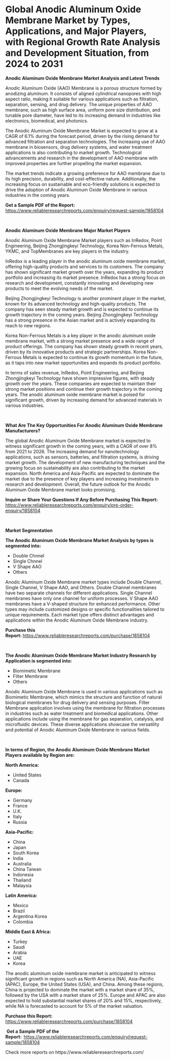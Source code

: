 <p><h1>Global Anodic Aluminum Oxide Membrane Market by Types, Applications, and Major Players, with Regional Growth Rate Analysis and Development Situation, from 2024 to 2031</h1></p><p><strong>Anodic Aluminum Oxide Membrane Market Analysis and Latest Trends</strong></p>
<p><p>Anodic Aluminum Oxide (AAO) Membrane is a porous structure formed by anodizing aluminum. It consists of aligned cylindrical nanopores with high aspect ratio, making it suitable for various applications such as filtration, separation, sensing, and drug delivery. The unique properties of AAO membrane, such as high surface area, uniform pore size distribution, and tunable pore diameter, have led to its increasing demand in industries like electronics, biomedical, and photonics.</p><p>The Anodic Aluminum Oxide Membrane Market is expected to grow at a CAGR of 6.1% during the forecast period, driven by the rising demand for advanced filtration and separation technologies. The increasing use of AAO membrane in biosensors, drug delivery systems, and water treatment applications is also contributing to market growth. Technological advancements and research in the development of AAO membrane with improved properties are further propelling the market expansion.</p><p>The market trends indicate a growing preference for AAO membrane due to its high precision, durability, and cost-effective nature. Additionally, the increasing focus on sustainable and eco-friendly solutions is expected to drive the adoption of Anodic Aluminum Oxide Membrane in various industries in the coming years.</p></p>
<p><strong>Get a Sample PDF of the Report:&nbsp;</strong> <a href="https://www.reliableresearchreports.com/enquiry/request-sample/1858104">https://www.reliableresearchreports.com/enquiry/request-sample/1858104</a></p>
<p>&nbsp;</p>
<p><strong>Anodic Aluminum Oxide Membrane Major Market Players</strong></p>
<p><p>Anodic Aluminum Oxide Membrane Market players such as InRedox, Point Engineering, Beijing Zhongjingkeyi Technology, Korea Non-Ferrous Metals, YKMC, and TopMembranes are key players in the industry. </p><p>InRedox is a leading player in the anodic aluminum oxide membrane market, offering high-quality products and services to its customers. The company has shown significant market growth over the years, expanding its product portfolio and increasing its market presence. InRedox has a strong focus on research and development, constantly innovating and developing new products to meet the evolving needs of the market. </p><p>Beijing Zhongjingkeyi Technology is another prominent player in the market, known for its advanced technology and high-quality products. The company has seen steady market growth and is expected to continue its growth trajectory in the coming years. Beijing Zhongjingkeyi Technology has a strong presence in the Asian market and is actively expanding its reach to new regions.</p><p>Korea Non-Ferrous Metals is a key player in the anodic aluminum oxide membrane market, with a strong market presence and a wide range of product offerings. The company has shown steady growth in recent years, driven by its innovative products and strategic partnerships. Korea Non-Ferrous Metals is expected to continue its growth momentum in the future, as it taps into new market opportunities and expands its product portfolio.</p><p>In terms of sales revenue, InRedox, Point Engineering, and Beijing Zhongjingkeyi Technology have shown impressive figures, with steady growth over the years. These companies are expected to maintain their strong market positions and continue their growth trajectory in the coming years. The anodic aluminum oxide membrane market is poised for significant growth, driven by increasing demand for advanced materials in various industries.</p></p>
<p>&nbsp;</p>
<p><strong>What Are The Key Opportunities For Anodic Aluminum Oxide Membrane Manufacturers?</strong></p>
<p><p>The global Anodic Aluminum Oxide Membrane market is expected to witness significant growth in the coming years, with a CAGR of over 8% from 2021 to 2026. The increasing demand for nanotechnology applications, such as sensors, batteries, and filtration systems, is driving market growth. The development of new manufacturing techniques and the growing focus on sustainability are also contributing to the market expansion. North America and Asia-Pacific are expected to dominate the market due to the presence of key players and increasing investments in research and development. Overall, the future outlook for the Anodic Aluminum Oxide Membrane market looks promising.</p></p>
<p><strong>Inquire or Share Your Questions If Any Before Purchasing This Report:</strong> <a href="https://www.reliableresearchreports.com/enquiry/pre-order-enquiry/1858104">https://www.reliableresearchreports.com/enquiry/pre-order-enquiry/1858104</a></p>
<p>&nbsp;</p>
<p><strong>Market Segmentation</strong></p>
<p><strong>The Anodic Aluminum Oxide Membrane Market Analysis by types is segmented into:</strong></p>
<p><ul><li>Double Chnnel</li><li>Single Chnnel</li><li>V Shape AAO</li><li>Others</li></ul></p>
<p><p>Anodic Aluminum Oxide Membrane market types include Double Channel, Single Channel, V Shape AAO, and Others. Double Channel membranes have two separate channels for different applications. Single Channel membranes have only one channel for uniform processes. V Shape AAO membranes have a V-shaped structure for enhanced performance. Other types may include customized designs or specific functionalities tailored to unique requirements. Each market type offers distinct advantages and applications within the Anodic Aluminum Oxide Membrane industry.</p></p>
<p><strong>Purchase this Report:&nbsp;</strong><a href="https://www.reliableresearchreports.com/purchase/1858104">https://www.reliableresearchreports.com/purchase/1858104</a></p>
<p>&nbsp;</p>
<p><strong>The Anodic Aluminum Oxide Membrane Market Industry Research by Application is segmented into:</strong></p>
<p><ul><li>Biomimetic Membrane</li><li>Filter Membrane</li><li>Others</li></ul></p>
<p><p>Anodic Aluminum Oxide Membrane is used in various applications such as Biomimetic Membrane, which mimics the structure and function of natural biological membranes for drug delivery and sensing purposes. Filter Membrane application involves using the membrane for filtration processes in industries such as water treatment and biomedical applications. Other applications include using the membrane for gas separation, catalysis, and microfluidic devices. These diverse applications showcase the versatility and potential of Anodic Aluminum Oxide Membrane in various fields.</p></p>
<p>&nbsp;</p>
<p><strong>In terms of Region, the Anodic Aluminum Oxide Membrane Market Players available by Region are:</strong></p>
<p>
    <p> <strong> North America: </strong>
        <ul>
            <li>United States</li>
            <li>Canada</li>
        </ul>
        </p> 
    <p> <strong> Europe: </strong>
        <ul>
            <li>Germany</li>
            <li>France</li>
            <li>U.K.</li>
            <li>Italy</li>
            <li>Russia</li>
        </ul>
        </p> 
    <p> <strong> Asia-Pacific: </strong>
        <ul>
            <li>China</li>
            <li>Japan</li>
            <li>South Korea</li>
            <li>India</li>
            <li>Australia</li>
            <li>China Taiwan</li>
            <li>Indonesia</li>
            <li>Thailand</li>
            <li>Malaysia</li>
        </ul>
        </p> 
    <p> <strong> Latin America: </strong>
        <ul>
            <li>Mexico</li>
            <li>Brazil</li>
            <li>Argentina Korea</li>
            <li>Colombia</li>
        </ul>
        </p> 
    <p> <strong> Middle East & Africa: </strong>
        <ul>
            <li>Turkey</li>
            <li>Saudi</li>
            <li>Arabia</li>
            <li>UAE</li>
            <li>Korea</li>
        </ul>
    </p>
    </p>
<p><p>The anodic aluminum oxide membrane market is anticipated to witness significant growth in regions such as North America (NA), Asia-Pacific (APAC), Europe, the United States (USA), and China. Among these regions, China is projected to dominate the market with a market share of 35%, followed by the USA with a market share of 25%. Europe and APAC are also expected to hold substantial market shares of 20% and 15%, respectively, while NA is forecasted to account for 5% of the market valuation.</p></p>
<p><strong>Purchase this Report: </strong><a href="https://www.reliableresearchreports.com/purchase/1858104">https://www.reliableresearchreports.com/purchase/1858104</a></p>
<p>&nbsp;<strong>Get a Sample PDF of the Report:&nbsp;&nbsp;</strong><a href="https://www.reliableresearchreports.com/enquiry/request-sample/1858104">https://www.reliableresearchreports.com/enquiry/request-sample/1858104</a></p>
<p><strong></strong></p>
<p>Check more reports on https://www.reliableresearchreports.com/</p>